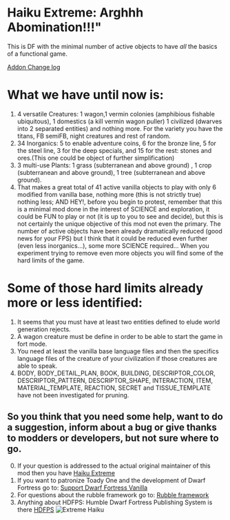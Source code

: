 # Haiku Extreme: Arghhh Abomination!!!"
This is DF with the minimal number of active objects to have *all* the basics of a functional game.

[Addon Change log](/addonfile?addon=Abadrausar___Haiku_Extreme&file=addon_changes.md)
# What we have until now is:
1. 4 versatile Creatures: 1 wagon,1 vermin colonies (amphibious fishable ubiquitous), 1 domestics (a kill vermin wagon puller) 1 civilized (dwarves into 2 separated entities) and nothing more. For the variety you have the titans, FB semiFB, night creatures and rest of random.
2. 34 Inorganics: 5 to enable adventure coins, 6 for the bronze line, 5 for the steel line, 3 for the deep specials, and 15 for the rest: stones and ores.(This one could be object of further simplification)
3. 3 multi-use Plants: 1 grass (subterranean and above ground) , 1 crop (subterranean and above ground), 1 tree (subterranean and above ground). 
4. That makes a great total of 41 active vanilla objects to play with only 6 modified from vanilla base, nothing more (this is not strictly true) nothing less; AND HEY!, before you begin to protest, remember that this is a minimal mod done in the interest of SCIENCE and exploration, it could be FUN to play or not (it is up to you to see and decide), but this is not certainly the unique objective of this mod not even the primary.
The number of active objects have been already dramatically reduced (good news for your FPS) but I think that it could be reduced even further (even less inorganics...), some more SCIENCE required... When you experiment trying to remove even more objects you will find some of the hard limits of the game.

# Some of those hard limits already more or less identified:
1. It seems that you must have at least two entities defined to elude world generation rejects.
2. A wagon creature must be define in order to be able to start the game in fort mode.
3. You need at least the vanilla base language files and then the specifics language files of the creature of your civilization if those creatures are able to speak.
4. BODY, BODY_DETAIL_PLAN, BOOK, BUILDING, DESCRIPTOR_COLOR, DESCRIPTOR_PATTERN, DESCRIPTOR_SHAPE, INTERACTION, ITEM, MATERIAL_TEMPLATE, REACTION, SECRET and TISSUE_TEMPLATE have not been investigated for pruning.

## So you think that you need some help, want to do a suggestion, inform about a bug or give thanks to modders or developers, but not sure where to go.
0. If your question is addressed to the actual original maintainer of this mod then you have [Haiku Extreme](http://www.bay12forums.com/smf/index.php?topic=157300.0)
1. If you want to patronize Toady One and the development of Dwarf Fortress go to: [Support Dwarf Fortress Vanilla](http://www.bay12games.com/support.html)
2. For questions about the rubble framework go to: [Rubble framework](http://www.bay12forums.com/smf/index.php?topic=154304.0)
3. Anything about HDFPS: Humble Dwarf Fortress Publishing System is there [HDFPS](http://www.bay12forums.com/smf/index.php?topic=157300.0)
![Extreme Haiku](http://www.umanresa.cat/sites/default/files/images/pages/paragraphs/haiku_poem.jpg)
